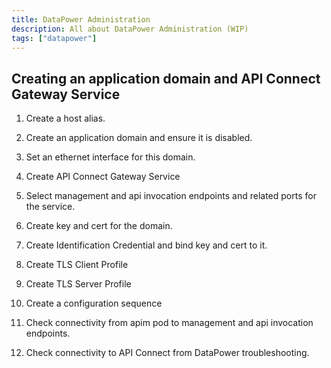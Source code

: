 ```yaml
---
title: DataPower Administration
description: All about DataPower Administration (WIP)
tags: ["datapower"]
---
```

## Creating an application domain and API Connect Gateway Service

1. Create a host alias.

2. Create an application domain and ensure it is disabled.

3. Set an ethernet interface for this domain.

4. Create API Connect Gateway Service

5. Select management and api invocation endpoints and related ports for the service.

6. Create key and cert for the domain.

7. Create Identification Credential and bind key and cert to it.

8. Create TLS Client Profile

9. Create TLS Server Profile

10. Create a configuration sequence

11. Check connectivity from apim pod to management and api invocation endpoints.

12. Check connectivity to API Connect from DataPower troubleshooting.